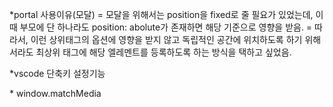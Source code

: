 \*portal 사용이유(모달)
= 모달을 위해서는 position을 fixed로 줄 필요가 있었는데, 이때 부모에 단 하나라도 position: abolute가 존재하면 해당 기준으로 영향을 받음.
= 따라서, 이런 상위태그의 옵션에 영향을 받지 않고 독립적인 공간에 위치하도록 하기 위해서라도 최상위 태그에 해당 엘레멘트를 등록하도록 하는 방식을 택하고 싶었음.

\*vscode 단축키 설정기능

\* window.matchMedia
